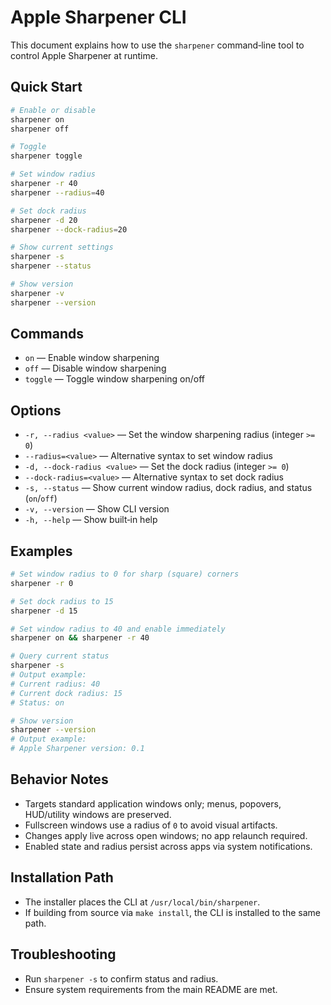 # Apple Sharpener CLI

This document explains how to use the `sharpener` command‑line tool to control Apple Sharpener at runtime.

## Quick Start

```bash
# Enable or disable
sharpener on
sharpener off

# Toggle
sharpener toggle

# Set window radius
sharpener -r 40
sharpener --radius=40

# Set dock radius
sharpener -d 20
sharpener --dock-radius=20

# Show current settings
sharpener -s
sharpener --status

# Show version
sharpener -v
sharpener --version
```

## Commands

- `on` — Enable window sharpening
- `off` — Disable window sharpening
- `toggle` — Toggle window sharpening on/off

## Options

- `-r, --radius <value>` — Set the window sharpening radius (integer `>= 0`)
- `--radius=<value>` — Alternative syntax to set window radius
- `-d, --dock-radius <value>` — Set the dock radius (integer `>= 0`)
- `--dock-radius=<value>` — Alternative syntax to set dock radius
- `-s, --status` — Show current window radius, dock radius, and status (`on`/`off`)
- `-v, --version` — Show CLI version
- `-h, --help` — Show built‑in help

## Examples

```bash
# Set window radius to 0 for sharp (square) corners
sharpener -r 0

# Set dock radius to 15
sharpener -d 15

# Set window radius to 40 and enable immediately
sharpener on && sharpener -r 40

# Query current status
sharpener -s
# Output example:
# Current radius: 40
# Current dock radius: 15
# Status: on

# Show version
sharpener --version
# Output example:
# Apple Sharpener version: 0.1
```

## Behavior Notes

- Targets standard application windows only; menus, popovers, HUD/utility windows are preserved.
- Fullscreen windows use a radius of `0` to avoid visual artifacts.
- Changes apply live across open windows; no app relaunch required.
- Enabled state and radius persist across apps via system notifications.

## Installation Path

- The installer places the CLI at `/usr/local/bin/sharpener`.
- If building from source via `make install`, the CLI is installed to the same path.

## Troubleshooting

- Run `sharpener -s` to confirm status and radius.
- Ensure system requirements from the main README are met.